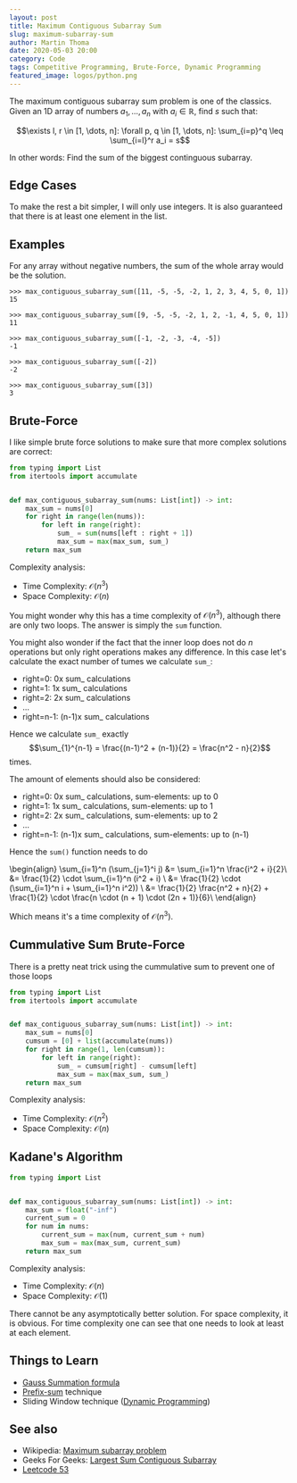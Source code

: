 ```yaml
---
layout: post
title: Maximum Contiguous Subarray Sum
slug: maximum-subarray-sum
author: Martin Thoma
date: 2020-05-03 20:00
category: Code
tags: Competitive Programming, Brute-Force, Dynamic Programming
featured_image: logos/python.png
---
```

The maximum contiguous subarray sum problem is one of the classics. Given an
1D array of numbers $a_1, \dots, a_n$ with $a_i \in \mathbb{R}$, find $s$ such that:

$$\exists l, r \in [1, \dots, n]: \forall p, q \in [1, \dots, n]: \sum_{i=p}^q \leq \sum_{i=l}^r a_i = s$$

In other words: Find the sum of the biggest continguous subarray.

## Edge Cases

To make the rest a bit simpler, I will only use integers. It is also guaranteed
that there is at least one element in the list.


## Examples

For any array without negative numbers, the sum of the whole array would be the
solution.

```python-repl
>>> max_contiguous_subarray_sum([11, -5, -5, -2, 1, 2, 3, 4, 5, 0, 1])
15

>>> max_contiguous_subarray_sum([9, -5, -5, -2, 1, 2, -1, 4, 5, 0, 1])
11

>>> max_contiguous_subarray_sum([-1, -2, -3, -4, -5])
-1

>>> max_contiguous_subarray_sum([-2])
-2

>>> max_contiguous_subarray_sum([3])
3
```


## Brute-Force

I like simple brute force solutions to make sure that more complex solutions
are correct:

```python
from typing import List
from itertools import accumulate


def max_contiguous_subarray_sum(nums: List[int]) -> int:
    max_sum = nums[0]
    for right in range(len(nums)):
        for left in range(right):
            sum_ = sum(nums[left : right + 1])
            max_sum = max(max_sum, sum_)
    return max_sum
```

Complexity analysis:

* Time Complexity: $\mathcal{O}(n^3)$
* Space Complexity: $\mathcal{O}(n)$

You might wonder why this has a time complexity of $\mathcal{O}(n^3)$, although
there are only two loops. The answer is simply the `sum` function.

You might also wonder if the fact that the inner loop does not do $n$
operations but only $\text{right}$ operations makes any difference. In this
case let's calculate the exact number of tumes we calculate `sum_`:

* right=0: 0x sum_ calculations
* right=1: 1x sum_ calculations
* right=2: 2x sum_ calculations
* ...
* right=n-1: (n-1)x sum_ calculations

Hence we calculate `sum_` exactly
$$\sum_{1}^{n-1} = \frac{(n-1)^2 + (n-1)}{2} = \frac{n^2 - n}{2}$$
times.

The amount of elements should also be considered:

* right=0: 0x sum_ calculations, sum-elements: up to 0
* right=1: 1x sum_ calculations, sum-elements: up to 1
* right=2: 2x sum_ calculations, sum-elements: up to 2
* ...
* right=n-1: (n-1)x sum_ calculations, sum-elements: up to (n-1)

Hence the `sum()` function needs to do

\begin{align}
\sum_{i=1}^n (\sum_{j=1}^i j) &= \sum_{i=1}^n \frac{i^2 + i}{2}\\
&= \frac{1}{2} \cdot \sum_{i=1}^n (i^2 + i) \\
&= \frac{1}{2} \cdot (\sum_{i=1}^n i + \sum_{i=1}^n i^2)) \\
&= \frac{1}{2} \frac{n^2 + n}{2} + \frac{1}{2} \cdot \frac{n \cdot (n + 1) \cdot (2n + 1)}{6}\\
\end{align}

Which means it's a time complexity of $\mathcal{O}(n^3)$.


## Cummulative Sum Brute-Force

There is a pretty neat trick using the cummulative sum to prevent one of those
loops

```python
from typing import List
from itertools import accumulate


def max_contiguous_subarray_sum(nums: List[int]) -> int:
    max_sum = nums[0]
    cumsum = [0] + list(accumulate(nums))
    for right in range(1, len(cumsum)):
        for left in range(right):
            sum_ = cumsum[right] - cumsum[left]
            max_sum = max(max_sum, sum_)
    return max_sum
```

Complexity analysis:

* Time Complexity: $\mathcal{O}(n^2)$
* Space Complexity: $\mathcal{O}(n)$

## Kadane's Algorithm

```python
from typing import List


def max_contiguous_subarray_sum(nums: List[int]) -> int:
    max_sum = float("-inf")
    current_sum = 0
    for num in nums:
        current_sum = max(num, current_sum + num)
        max_sum = max(max_sum, current_sum)
    return max_sum
```

Complexity analysis:

* Time Complexity: $\mathcal{O}(n)$
* Space Complexity: $\mathcal{O}(1)$

There cannot be any asymptotically better solution. For space complexity, it
is obvious. For time complexity one can see that one needs to look at least
at each element.


## Things to Learn

* [Gauss Summation formula](https://hsm.stackexchange.com/q/384)
* [Prefix-sum](https://en.wikipedia.org/wiki/Prefix_sum) technique
* Sliding Window technique ([Dynamic Programming](https://martin-thoma.com/dynamic-programming/))


## See also

* Wikipedia: [Maximum subarray problem](https://en.wikipedia.org/wiki/Maximum_subarray_problem)
* Geeks For Geeks: [Largest Sum Contiguous Subarray](https://www.geeksforgeeks.org/largest-sum-contiguous-subarray/)
* [Leetcode 53](https://leetcode.com/problems/maximum-subarray/)
